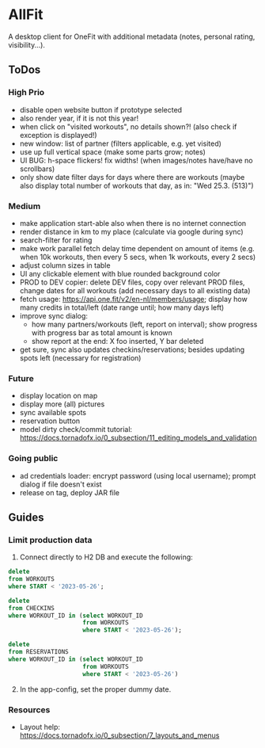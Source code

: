 # AllFit

A desktop client for OneFit with additional metadata (notes, personal rating, visibility...).

## ToDos

### High Prio

* disable open website button if prototype selected
* also render year, if it is not this year!
* when click on "visited workouts", no details shown?! (also check if exception is displayed!)
* new window: list of partner (filters applicable, e.g. yet visited)
* use up full vertical space (make some parts grow; notes)
* UI BUG: h-space flickers! fix widths! (when images/notes have/have no scrollbars)
* only show date filter days for days where there are workouts (maybe also display total number of workouts that day, as in: "Wed 25.3. (513)")

### Medium

* make application start-able also when there is no internet connection
* render distance in km to my place (calculate via google during sync)
* search-filter for rating
* make work parallel fetch delay time dependent on amount of items (e.g. when 10k workouts, then every 5 secs, when 1k workouts, every 2 secs)
* adjust column sizes in table
* UI any clickable element with blue rounded background color
* PROD to DEV copier: delete DEV files, copy over relevant PROD files, change dates for all workouts (add necessary days to all existing data)
* fetch usage: https://api.one.fit/v2/en-nl/members/usage; display how many credits in total/left (date range until; how many days left)
* improve sync dialog:
  * how many partners/workouts (left, report on interval); show progress with progress bar as total amount is known
  * show report at the end: X foo inserted, Y bar deleted
* get sure, sync also updates checkins/reservations; besides updating spots left (necessary for registration)

### Future

* display location on map
* display more (all) pictures
* sync available spots
* reservation button
* model dirty check/commit tutorial: https://docs.tornadofx.io/0_subsection/11_editing_models_and_validation

### Going public

* ad credentials loader: encrypt password (using local username); prompt dialog if file doesn't exist
* release on tag, deploy JAR file

## Guides

### Limit production data

1. Connect directly to H2 DB and execute the following:

```sql
delete
from WORKOUTS
where START < '2023-05-26';

delete
from CHECKINS
where WORKOUT_ID in (select WORKOUT_ID
                     from WORKOUTS
                     where START < '2023-05-26');

delete
from RESERVATIONS
where WORKOUT_ID in (select WORKOUT_ID
                     from WORKOUTS
                     where START < '2023-05-26')
```

2. In the app-config, set the proper dummy date.

### Resources

* Layout help: https://docs.tornadofx.io/0_subsection/7_layouts_and_menus